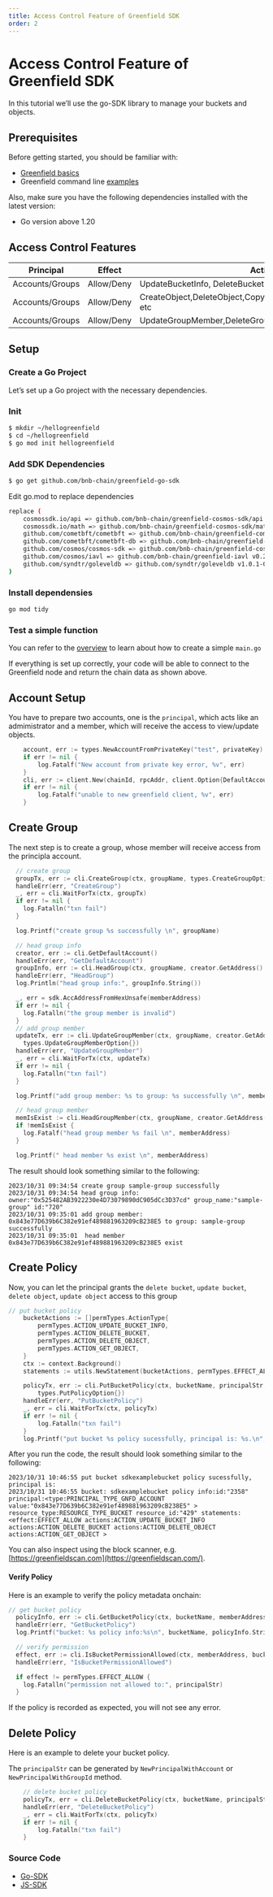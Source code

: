 ```yaml
---
title: Access Control Feature of Greenfield SDK
order: 2
---
```


# Access Control Feature of Greenfield SDK

In this tutorial we’ll use the go-SDK library to manage your buckets and objects.

## Prerequisites
Before getting started, you should be familiar with:
* [Greenfield basics](../../guide/introduction/overview.md)
* Greenfield command line [examples](https://github.com/bnb-chain/greenfield-cmd#examples)

Also, make sure you have the following dependencies installed with the latest version:
* Go version above 1.20

## Access Control Features

| **Principal**   | **Effect** | **Actions**                                                 | **Resources** | **Duration** |
| --------------- | ---------- | ----------------------------------------------------------- | ------------- | ------------ |
| Accounts/Groups | Allow/Deny | UpdateBucketInfo, DeleteBucket, etc                    | Bucket        |              |
| Accounts/Groups | Allow/Deny | CreateObject,DeleteObject,CopyObject,GetObject,ExecuteObject, etc | Object        |              |
| Accounts/Groups | Allow/Deny | UpdateGroupMember,DeleteGroup, etc                           | Group         |              |


## Setup
### Create a Go Project
Let’s set up a Go project with the necessary dependencies.

### Init
```sh
$ mkdir ~/hellogreenfield
$ cd ~/hellogreenfield
$ go mod init hellogreenfield
```

### Add SDK Dependencies
```sh
$ go get github.com/bnb-chain/greenfield-go-sdk
```

Edit go.mod to replace dependencies
```sh
replace (
    cosmossdk.io/api => github.com/bnb-chain/greenfield-cosmos-sdk/api v0.0.0-20230425074444-eb5869b05fe9
    cosmossdk.io/math => github.com/bnb-chain/greenfield-cosmos-sdk/math v0.0.0-20230425074444-eb5869b05fe9
    github.com/cometbft/cometbft => github.com/bnb-chain/greenfield-cometbft v0.0.2
    github.com/cometbft/cometbft-db => github.com/bnb-chain/greenfield-cometbft-db v0.8.1-alpha.1
    github.com/cosmos/cosmos-sdk => github.com/bnb-chain/greenfield-cosmos-sdk v0.2.3
    github.com/cosmos/iavl => github.com/bnb-chain/greenfield-iavl v0.20.1-alpha.1
    github.com/syndtr/goleveldb => github.com/syndtr/goleveldb v1.0.1-0.20210819022825-2ae1ddf74ef7
)
```
### Install dependensies
```sh
go mod tidy
```

### Test a simple function

You can refer to the [overview](../dapp/file-management/overview.md) to learn about how to create a simple `main.go`

If everything is set up correctly, your code will be able to connect to the Greenfield node and return the chain data as shown above.


## Account Setup

You have to prepare two accounts, one is the `principal`, which acts like an admimistrator and a member, which will receive the access to view/update objects.

```go
	account, err := types.NewAccountFromPrivateKey("test", privateKey)
	if err != nil {
		log.Fatalf("New account from private key error, %v", err)
	}
	cli, err := client.New(chainId, rpcAddr, client.Option{DefaultAccount: account})
	if err != nil {
		log.Fatalf("unable to new greenfield client, %v", err)
	}
```
## Create Group
The next step is to create a group, whose member will receive access from the principla account.

```go
  // create group
  groupTx, err := cli.CreateGroup(ctx, groupName, types.CreateGroupOptions{})
  handleErr(err, "CreateGroup")
  _, err = cli.WaitForTx(ctx, groupTx)
  if err != nil {
    log.Fatalln("txn fail")
  }

  log.Printf("create group %s successfully \n", groupName)

  // head group info
  creator, err := cli.GetDefaultAccount()
  handleErr(err, "GetDefaultAccount")
  groupInfo, err := cli.HeadGroup(ctx, groupName, creator.GetAddress().String())
  handleErr(err, "HeadGroup")
  log.Println("head group info:", groupInfo.String())

  _, err = sdk.AccAddressFromHexUnsafe(memberAddress)
  if err != nil {
    log.Fatalln("the group member is invalid")
  }
  // add group member
  updateTx, err := cli.UpdateGroupMember(ctx, groupName, creator.GetAddress().String(), []string{memberAddress}, []string{},
    types.UpdateGroupMemberOption{})
  handleErr(err, "UpdateGroupMember")
  _, err = cli.WaitForTx(ctx, updateTx)
  if err != nil {
    log.Fatalln("txn fail")
  }

  log.Printf("add group member: %s to group: %s successfully \n", memberAddress, groupName)

  // head group member
  memIsExist := cli.HeadGroupMember(ctx, groupName, creator.GetAddress().String(), memberAddress)
  if !memIsExist {
    log.Fatalf("head group member %s fail \n", memberAddress)
  }

  log.Printf(" head member %s exist \n", memberAddress)
```

The result should look something similar to the following:
```shell
2023/10/31 09:34:54 create group sample-group successfully
2023/10/31 09:34:54 head group info: owner:"0x525482AB3922230e4D73079890dC905dCc3D37cd" group_name:"sample-group" id:"720"
2023/10/31 09:35:01 add group member: 0x843e77D639b6C382e91ef489881963209cB238E5 to group: sample-group successfully
2023/10/31 09:35:01  head member 0x843e77D639b6C382e91ef489881963209cB238E5 exist
```

## Create Policy
Now, you can let the principal grants the `delete bucket`, `update bucket`, `delete object`, `update object`  access to this group
```go
// put bucket policy
	bucketActions := []permTypes.ActionType{
		permTypes.ACTION_UPDATE_BUCKET_INFO,
		permTypes.ACTION_DELETE_BUCKET,
		permTypes.ACTION_DELETE_OBJECT,
    	permTypes.ACTION_GET_OBJECT,
	}
	ctx := context.Background()
	statements := utils.NewStatement(bucketActions, permTypes.EFFECT_ALLOW, nil, types.NewStatementOptions{})

	policyTx, err := cli.PutBucketPolicy(ctx, bucketName, principalStr, []*permTypes.Statement{&statements},
		types.PutPolicyOption{})
	handleErr(err, "PutBucketPolicy")
	_, err = cli.WaitForTx(ctx, policyTx)
	if err != nil {
		log.Fatalln("txn fail")
	}
	log.Printf("put bucket %s policy sucessfully, principal is: %s.\n", bucketName, principal)
```

After you run the code, the result should look something similar to the following:

```shell
2023/10/31 10:46:55 put bucket sdkexamplebucket policy sucessfully, principal is:
2023/10/31 10:46:55 bucket: sdkexamplebucket policy info:id:"2358" principal:<type:PRINCIPAL_TYPE_GNFD_ACCOUNT value:"0x843e77D639b6C382e91ef489881963209cB238E5" > resource_type:RESOURCE_TYPE_BUCKET resource_id:"429" statements:<effect:EFFECT_ALLOW actions:ACTION_UPDATE_BUCKET_INFO actions:ACTION_DELETE_BUCKET actions:ACTION_DELETE_OBJECT actions:ACTION_GET_OBJECT >
```
You can also inspect using the block scanner, e.g. [https://greenfieldscan.com](https://greenfieldscan.com/).

#### Verify Policy
Here is an example to verify the policy metadata onchain:
```go
// get bucket policy
  policyInfo, err := cli.GetBucketPolicy(ctx, bucketName, memberAddress)
  handleErr(err, "GetBucketPolicy")
  log.Printf("bucket: %s policy info:%s\n", bucketName, policyInfo.String())

  // verify permission
  effect, err := cli.IsBucketPermissionAllowed(ctx, memberAddress, bucketName, permTypes.ACTION_DELETE_BUCKET)
  handleErr(err, "IsBucketPermissionAllowed")

  if effect != permTypes.EFFECT_ALLOW {
    log.Fatalln("permission not allowed to:", principalStr)
  }
```

If the policy is recorded as expected, you will not see any error.

## Delete Policy
Here is an example to delete your bucket policy.


The `principalStr` can be generated by `NewPrincipalWithAccount` or `NewPrincipalWithGroupId` method.

```go
	// delete bucket policy
	policyTx, err = cli.DeleteBucketPolicy(ctx, bucketName, principalStr, types.DeletePolicyOption{})
	handleErr(err, "DeleteBucketPolicy")
	_, err = cli.WaitForTx(ctx, policyTx)
	if err != nil {
		log.Fatalln("txn fail")
	}
```

### Source Code
* [Go-SDK](https://github.com/bnb-chain/greenfield-go-sdk/blob/master/examples/permission.go)
* [JS-SDK](https://github.com/bnb-chain/greenfield-js-sdk/blob/main/examples/nodejs/policy.js)
